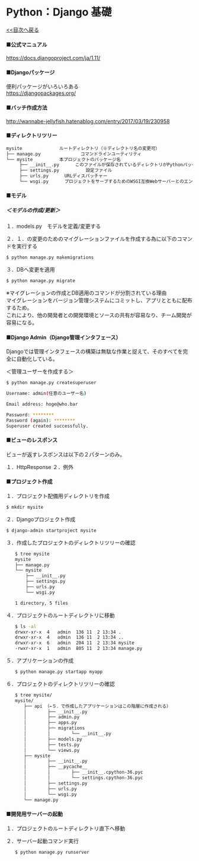 # Python：Django 基礎
  
[&lt;&lt;目次へ戻る](https://github.com/kenshin-itahana/docs-python/blob/master/README.md)
  
#### ■公式マニュアル
https://docs.djangoproject.com/ja/1.11/  
  
  
  
#### ■Djangoパッケージ
便利パッケージがいろいろある  
https://djangopackages.org/  
  
  

#### ■バッチ作成方法
http://wannabe-jellyfish.hatenablog.com/entry/2017/03/19/230958  
  
  
  
#### ■ディレクトリツリー
```bash
mysite				ルートディレクトリ（※ディレクトリ名の変更可）  
├── manage.py		        コマンドラインユーティリティ  
└── mysite			本プロジェクトのパッケージ名  
　　　├── __init__.py		このファイルが保存されているディレクトリがPythonパッケージであることを定義している空ファイル  
　　　├── settings.py	        設定ファイル  
　　　├── urls.py		URLディスパッチャー  
　　　└── wsgi.py		プロジェクトをサーブするためのWSGI互換Webサーバーとのエントリーポイント  
```
  
  
  
####  ■モデル
  
##### ＜モデルの作成/更新＞
１．models.py　モデルを定義/変更する  
  
２．１．の変更のためのマイグレーションファイルを作成する為に以下のコマンドを実行する  
  
```bash  
$ python manage.py makemigrations  
```  
  
３．DBへ変更を適用  
```bash  
$ python manage.py migrate
```  

※マイグレーションの作成とDB適用のコマンドが分割されている理由  
マイグレーションをバージョン管理システムにコミットし、アプリとともに配布するため。  
これにより、他の開発者との開発環境とソースの共有が容易なり、チーム開発が容易になる。  
  


  
#### ■Django Admin（Django管理インタフェース）
Djangoでは管理インタフェースの構築は無駄な作業と捉えて、そのすべてを完全に自動化している。
  

＜管理ユーザーを作成する＞
```bash
$ python manage.py createsuperuser

Username: admin(任意のユーザー名)

Email address: hoge@who.bar

Password: ********
Password (again): ********
Superuser created successfully.
```
  
  

#### ■ビューのレスポンス
ビューが返すレスポンスは以下の２パターンのみ。

１．HttpResponse
２．例外
  
  
  
#### ■プロジェクト作成
  
１．プロジェクト配備用ディレクトリを作成
```bash
$ mkdir mysite
```
  
２．Djangoプロジェクト作成
```bash
$ django-admin startproject mysite
```

３．作成したプロジェクトのディレクトリツリーの確認
```bash
　　$ tree mysite
　　mysite
　　├── manage.py
　　└── mysite
   　　 ├── __init__.py
    　　├── settings.py
    　　├── urls.py
    　　└── wsgi.py

　　1 directory, 5 files
```

４．プロジェクトのルートディレクトリに移動
```bash
　　$ ls -al
　　drwxr-xr-x  4   admin  136 11  2 13:34 .
　　drwxr-xr-x  4   admin  136 11  2 13:34 ..
　　drwxr-xr-x  6   admin  204 11  2 13:34 mysite
　　-rwxr-xr-x  1   admin  805 11  2 13:34 manage.py
```
  
５．アプリケーションの作成  
```bash
　　$ python manage.py startapp myapp
```
  
６．プロジェクトのディレクトリツリーの確認  
```bash
　　$ tree mysite/
　　mysite/
　　　　├── api （←５．で作成したアプリケーションはこの階層に作成される）
　　　　│   　　　├── __init__.py
　　　　│   　　　├── admin.py
　　　　│   　　　├── apps.py
　　　　│   　　　├── migrations
　　　　│   　　　│   　　　└── __init__.py
　　　　│   　　　├── models.py
　　　　│   　　　├── tests.py
　　　　│   　　　└── views.py
　　　　├── mysite
　　　　│   　　　├── __init__.py
　　　　│   　　　├── __pycache__
　　　　│   　　　│   　　　├── __init__.cpython-36.pyc
　　　　│   　　　│   　　　└── settings.cpython-36.pyc
　　　　│   　　　├── settings.py
　　　　│   　　　├── urls.py
　　　　│   　　　└── wsgi.py
　　　　└── manage.py
```
  
  
  
#### ■開発用サーバーの起動

１．プロジェクトのルートディレクトリ直下へ移動

２．サーバー起動コマンド実行
```bash
　　$ python manage.py runserver
```

